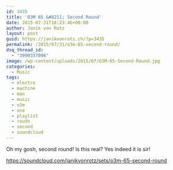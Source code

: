 ```yaml
---
id: 3435
title: 'O3M 65 &#8211; Second Round'
date: 2015-07-31T16:23:46+00:00
author: Janik von Rotz
layout: post
guid: https://janikvonrotz.ch/?p=3435
permalink: /2015/07/31/o3m-65-second-round/
dsq_thread_id:
  - "3990337096"
image: /wp-content/uploads/2015/07/O3M-65-Second-Round.jpg
categories:
  - Music
tags:
  - electro
  - machine
  - man
  - music
  - o3m
  - one
  - playlist
  - roudn
  - second
  - soundcloud
---
```

Oh my gosh, second round! Is this real? 
Yes indeed it is sir!

https://soundcloud.com/janikvonrotz/sets/o3m-65-second-round